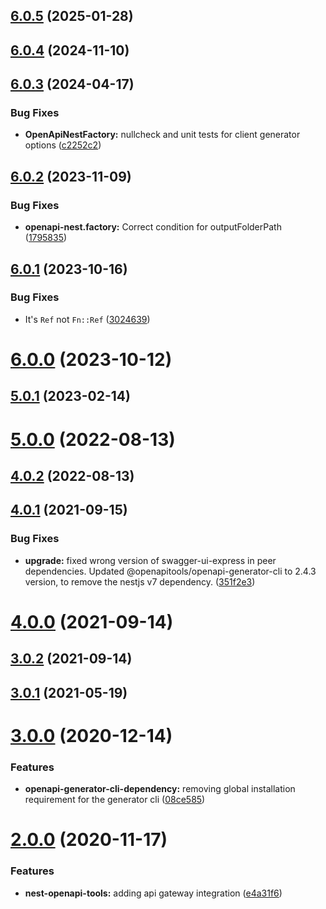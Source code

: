 ## [6.0.5](https://github.com/BeerMoneyDev/nest-openapi-tools/compare/v6.0.4...v6.0.5) (2025-01-28)

## [6.0.4](https://github.com/BeerMoneyDev/nest-openapi-tools/compare/v6.0.3...v6.0.4) (2024-11-10)

## [6.0.3](https://github.com/BeerMoneyDev/nest-openapi-tools/compare/v6.0.2...v6.0.3) (2024-04-17)


### Bug Fixes

* **OpenApiNestFactory:** nullcheck and unit tests for client generator options ([c2252c2](https://github.com/BeerMoneyDev/nest-openapi-tools/commit/c2252c2034314de1ff5f32fb600c98375718e6dc))

## [6.0.2](https://github.com/BeerMoneyDev/nest-openapi-tools/compare/v6.0.1...v6.0.2) (2023-11-09)


### Bug Fixes

* **openapi-nest.factory:** Correct condition for outputFolderPath ([1795835](https://github.com/BeerMoneyDev/nest-openapi-tools/commit/179583560366b7e139416fb9b1e72fe9f9437ce6))

## [6.0.1](https://github.com/BeerMoneyDev/nest-openapi-tools/compare/v6.0.0...v6.0.1) (2023-10-16)


### Bug Fixes

* It's `Ref` not `Fn::Ref` ([3024639](https://github.com/BeerMoneyDev/nest-openapi-tools/commit/3024639e30f16f41f2bbac8438c9a548c095949f))

# [6.0.0](https://github.com/BeerMoneyDev/nest-openapi-tools/compare/v5.0.1...v6.0.0) (2023-10-12)

## [5.0.1](https://github.com/BeerMoneyDev/nest-openapi-tools/compare/v5.0.0...v5.0.1) (2023-02-14)

# [5.0.0](https://github.com/BeerMoneyDev/nest-openapi-tools/compare/v4.0.2...v5.0.0) (2022-08-13)

## [4.0.2](https://github.com/BeerMoneyDev/nest-openapi-tools/compare/v4.0.1...v4.0.2) (2022-08-13)

## [4.0.1](https://github.com/BeerMoneyDev/nest-openapi-tools/compare/v4.0.0...v4.0.1) (2021-09-15)


### Bug Fixes

* **upgrade:** fixed wrong version of swagger-ui-express in peer dependencies. Updated @openapitools/openapi-generator-cli to 2.4.3 version, to remove the nestjs v7 dependency. ([351f2e3](https://github.com/BeerMoneyDev/nest-openapi-tools/commit/351f2e36e328cd2d9950c43c44d9bf1cac25bc5e))

# [4.0.0](https://github.com/BeerMoneyDev/nest-openapi-tools/compare/v3.0.2...v4.0.0) (2021-09-14)

## [3.0.2](https://github.com/BeerMoneyDev/nest-openapi-tools/compare/v3.0.1...v3.0.2) (2021-09-14)

## [3.0.1](https://github.com/BeerMoneyDev/nest-openapi-tools/compare/v3.0.0...v3.0.1) (2021-05-19)

# [3.0.0](https://github.com/BeerMoneyDev/nest-openapi-tools/compare/v2.0.0...v3.0.0) (2020-12-14)


### Features

* **openapi-generator-cli-dependency:** removing global installation requirement for the generator cli ([08ce585](https://github.com/BeerMoneyDev/nest-openapi-tools/commit/08ce585e6d9559c4420b2e48edec0d28d3de3528))

# [2.0.0](https://github.com/aws-serverless-tools/nest/compare/v1.0.0...v2.0.0) (2020-11-17)


### Features

* **nest-openapi-tools:** adding api gateway integration ([e4a31f6](https://github.com/aws-serverless-tools/nest/commit/e4a31f6935b4438b1151d175f6d54197d9c8a809))
